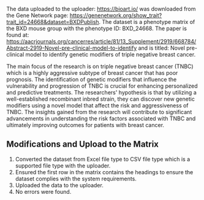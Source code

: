The data uploaded to the uploader: https://bioart.io/ was downloaded from the Gene Network page: https://genenetwork.org/show_trait?trait_id=24668&dataset=BXDPublish. The dataset is a phenotype matrix of the BXD mouse group with the phenotype ID: BXD_24668. The paper is found at: https://aacrjournals.org/cancerres/article/81/13_Supplement/2919/668784/Abstract-2919-Novel-pre-clinical-model-to-identify and is titled: Novel pre-clinical model to identify genetic modifiers of triple negative breast cancer. 

The main focus of the research is on triple negative breast cancer (TNBC) which is a highly aggressive subtype of breast cancer that has poor prognosis. The identification of genetic modifiers that influence the vulnerability and progression of TNBC is crucial for enhancing personalized and predictive treatments. The researchers' hypothesis is that by utilizing a well-established recombinant inbred strain, they can discover new genetic modifiers using a novel model that affect the risk and aggressiveness of TNBC. The insights gained from the research will contribute to significant advancements in understanding the risk factors associated with TNBC and ultimately improving outcomes for patients with breast cancer.

## Modifications and Upload to the Matrix

1. Converted the dataset from Excel file type to CSV file type which is a supported file type with the uploader.
2. Ensured the first row in the matrix contains the headings to ensure the dataset complies with the system requirements.
3. Uploaded the data to the uploader.
4. No errors were found.
